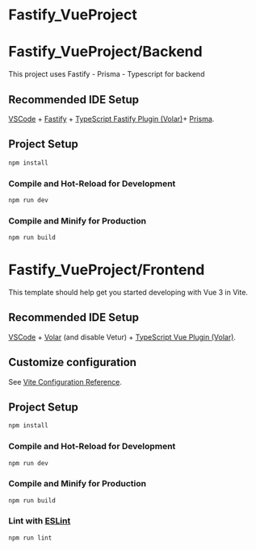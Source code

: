 # Fastify_VueProject
# Fastify_VueProject/Backend

This project uses Fastify - Prisma - Typescript for backend

## Recommended IDE Setup

[VSCode](https://code.visualstudio.com/) + [Fastify](https://www.fastify.io/) + [TypeScript Fastify Plugin (Volar)](https://www.fastify.io/docs/latest/Reference/TypeScript/)+ [Prisma](https://www.prisma.io/).


## Project Setup

```sh
npm install
```

### Compile and Hot-Reload for Development

```sh
npm run dev
```

### Compile and Minify for Production

```sh
npm run build
```


# Fastify_VueProject/Frontend

This template should help get you started developing with Vue 3 in Vite.

## Recommended IDE Setup

[VSCode](https://code.visualstudio.com/) + [Volar](https://marketplace.visualstudio.com/items?itemName=Vue.volar) (and disable Vetur) + [TypeScript Vue Plugin (Volar)](https://marketplace.visualstudio.com/items?itemName=Vue.vscode-typescript-vue-plugin).

## Customize configuration

See [Vite Configuration Reference](https://vitejs.dev/config/).

## Project Setup

```sh
npm install
```

### Compile and Hot-Reload for Development

```sh
npm run dev
```

### Compile and Minify for Production

```sh
npm run build
```

### Lint with [ESLint](https://eslint.org/)

```sh
npm run lint
```

